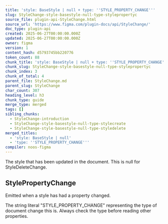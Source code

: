 ```yaml
---
title: 'style: BaseStyle | null + type: ''STYLE_PROPERTY_CHANGE'''
slug: StyleChange-style-basestyle-null-type-stylepropertyc
source_file: plugin-api-StyleChange.html
source_url: 'https://www.figma.com/plugin-docs/api/StyleChange/'
doc_type: plugin-api
created: 2025-06-27T00:00:00.000Z
updated: 2025-06-27T00:00:00.000Z
owner: figma
version: 1
content_hash: d5793745bb220776
token_count: 88
chunk_title: 'style: BaseStyle | null + type: ''STYLE_PROPERTY_CHANGE'''
chunk_slug: StyleChange-style-basestyle-null-type-stylepropertyc
chunk_index: 3
chunk_of_total: 4
parent_file: StyleChange.md
parent_slug: StyleChange
char_count: 307
heading_level: h3
chunk_type: guide
merge_type: merged
tags: []
sibling_chunks:
  - StyleChange-introduction
  - StyleChange-style-basestyle-null-type-stylecreate
  - StyleChange-style-basestyle-null-type-styledelete
merged_titles:
  - 'style: BaseStyle | null'
  - 'type: ''STYLE_PROPERTY_CHANGE'''
compiler: noos-figma
---
```


The style that has been updated in the document. This is null for StyleDeleteChange.

## StylePropertyChange

Emitted when a style has had a property changed.

The string literal "STYLE_PROPERTY_CHANGE" representing the type of document change this is. Always check the type before reading other properties.
